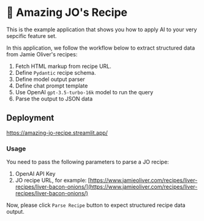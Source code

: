 # 🥑 Amazing JO's Recipe

This is the example application that shows you how to apply AI to your very sepcific feature set.

In this application, we follow the workflow below to extract structured data from Jamie Oliver's recipes:
1. Fetch HTML markup from recipe URL.
2. Define `Pydantic` recipe schema.
3. Define model output parser
4. Define chat prompt template
5. Use OpenAI `gpt-3.5-turbo-16k` model to run the query
6. Parse the output to JSON data

## Deployment

https://amazing-jo-recipe.streamlit.app/

### Usage

You need to pass the following parameters to parse a JO recipe:
1. OpenAI API Key
2. JO recipe URL, for example: [https://www.jamieoliver.com/recipes/liver-recipes/liver-bacon-onions/](https://www.jamieoliver.com/recipes/liver-recipes/liver-bacon-onions/)

Now, please click `Parse Recipe` button to expect structured recipe data output.
